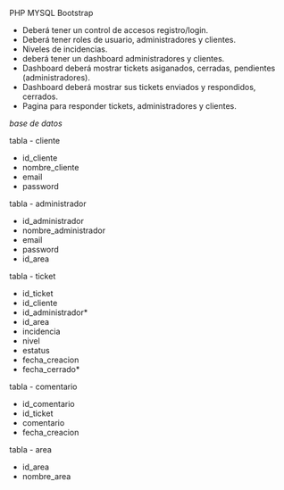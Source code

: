 
PHP MYSQL Bootstrap

- Deberá tener un control de accesos registro/login.
- Deberá tener roles de usuario, administradores y clientes.
- Niveles de incidencias.
- deberá tener un dashboard administradores y clientes.
- Dashboard deberá mostrar tickets asiganados, cerradas, pendientes (administradores).
- Dashboard deberá mostrar sus tickets enviados y respondidos, cerrados.
- Pagina para responder tickets, administradores y clientes.

*base de datos*

tabla - cliente
* id_cliente
* nombre_cliente
* email
* password

tabla - administrador
* id_administrador
* nombre_administrador
* email
* password
* id_area

tabla - ticket
* id_ticket
* id_cliente
* id_administrador*
* id_area
* incidencia
* nivel
* estatus
* fecha_creacion
* fecha_cerrado*

tabla - comentario
* id_comentario
* id_ticket
* comentario
* fecha_creacion

tabla - area
* id_area
* nombre_area

